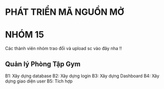 # PHÁT TRIỂN MÃ NGUỒN MỞ
# NHÓM 15
Các thành viên nhóm trao đổi và upload sc vào đây nha !!
## Quản lý Phòng Tập Gym
B1: Xây dựng database
B2: Xây dựng login
B3: Xây dựng Dashboard
B4: Xây dựng giao diện user
B5: Tích hợp
